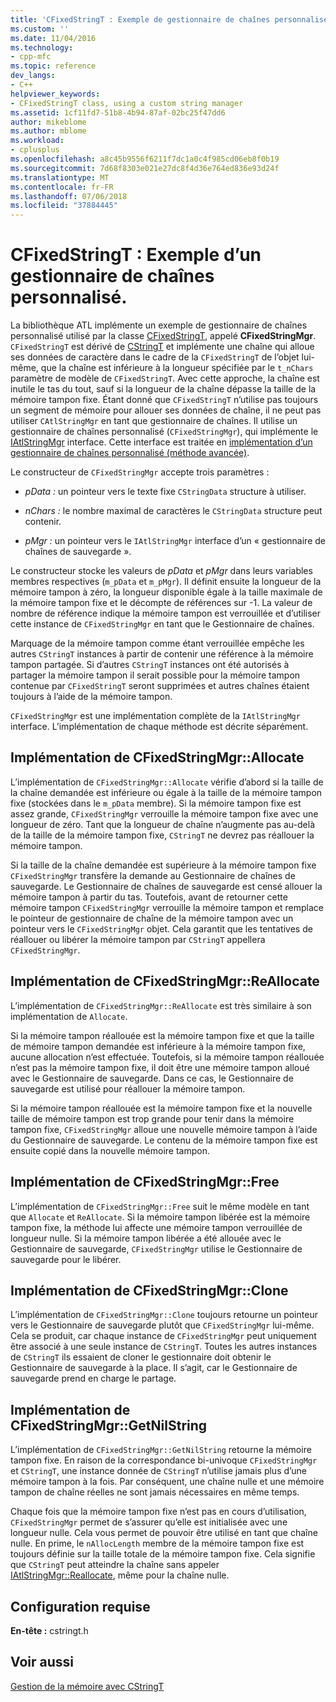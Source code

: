 ```yaml
---
title: 'CFixedStringT : Exemple de gestionnaire de chaînes personnalisé | Microsoft Docs'
ms.custom: ''
ms.date: 11/04/2016
ms.technology:
- cpp-mfc
ms.topic: reference
dev_langs:
- C++
helpviewer_keywords:
- CFixedStringT class, using a custom string manager
ms.assetid: 1cf11fd7-51b8-4b94-87af-02bc25f47dd6
author: mikeblome
ms.author: mblome
ms.workload:
- cplusplus
ms.openlocfilehash: a8c45b9556f6211f7dc1a0c4f985cd06eb8f0b19
ms.sourcegitcommit: 7d68f8303e021e27dc8f4d36e764ed836e93d24f
ms.translationtype: MT
ms.contentlocale: fr-FR
ms.lasthandoff: 07/06/2018
ms.locfileid: "37884445"
---
```

# <a name="cfixedstringt-example-of-a-custom-string-manager"></a>CFixedStringT : Exemple d’un gestionnaire de chaînes personnalisé.
La bibliothèque ATL implémente un exemple de gestionnaire de chaînes personnalisé utilisé par la classe [CFixedStringT](../atl-mfc-shared/reference/cfixedstringt-class.md), appelé **CFixedStringMgr**. `CFixedStringT` est dérivé de [CStringT](../atl-mfc-shared/reference/cstringt-class.md) et implémente une chaîne qui alloue ses données de caractère dans le cadre de la `CFixedStringT` de l’objet lui-même, que la chaîne est inférieure à la longueur spécifiée par le `t_nChars` paramètre de modèle de `CFixedStringT`. Avec cette approche, la chaîne est inutile le tas du tout, sauf si la longueur de la chaîne dépasse la taille de la mémoire tampon fixe. Étant donné que `CFixedStringT` n’utilise pas toujours un segment de mémoire pour allouer ses données de chaîne, il ne peut pas utiliser `CAtlStringMgr` en tant que gestionnaire de chaînes. Il utilise un gestionnaire de chaînes personnalisé (`CFixedStringMgr`), qui implémente le [IAtlStringMgr](../atl-mfc-shared/reference/iatlstringmgr-class.md) interface. Cette interface est traitée en [implémentation d’un gestionnaire de chaînes personnalisé (méthode avancée)](../atl-mfc-shared/implementation-of-a-custom-string-manager-advanced-method.md).  
  
 Le constructeur de `CFixedStringMgr` accepte trois paramètres :  
  
-   *pData :* un pointeur vers le texte fixe `CStringData` structure à utiliser.  
  
-   *nChars :* le nombre maximal de caractères le `CStringData` structure peut contenir.  
  
-   *pMgr :* un pointeur vers le `IAtlStringMgr` interface d’un « gestionnaire de chaînes de sauvegarde ».  
  
 Le constructeur stocke les valeurs de *pData* et *pMgr* dans leurs variables membres respectives (`m_pData` et `m_pMgr`). Il définit ensuite la longueur de la mémoire tampon à zéro, la longueur disponible égale à la taille maximale de la mémoire tampon fixe et le décompte de références sur -1. La valeur de nombre de référence indique la mémoire tampon est verrouillée et d’utiliser cette instance de `CFixedStringMgr` en tant que le Gestionnaire de chaînes.  
  
 Marquage de la mémoire tampon comme étant verrouillée empêche les autres `CStringT` instances à partir de contenir une référence à la mémoire tampon partagée. Si d’autres `CStringT` instances ont été autorisés à partager la mémoire tampon il serait possible pour la mémoire tampon contenue par `CFixedStringT` seront supprimées et autres chaînes étaient toujours à l’aide de la mémoire tampon.  
  
 `CFixedStringMgr` est une implémentation complète de la `IAtlStringMgr` interface. L’implémentation de chaque méthode est décrite séparément.  
  
## <a name="implementation-of-cfixedstringmgrallocate"></a>Implémentation de CFixedStringMgr::Allocate  
 L’implémentation de `CFixedStringMgr::Allocate` vérifie d’abord si la taille de la chaîne demandée est inférieure ou égale à la taille de la mémoire tampon fixe (stockées dans le `m_pData` membre). Si la mémoire tampon fixe est assez grande, `CFixedStringMgr` verrouille la mémoire tampon fixe avec une longueur de zéro. Tant que la longueur de chaîne n’augmente pas au-delà de la taille de la mémoire tampon fixe, `CStringT` ne devrez pas réallouer la mémoire tampon.  
  
 Si la taille de la chaîne demandée est supérieure à la mémoire tampon fixe `CFixedStringMgr` transfère la demande au Gestionnaire de chaînes de sauvegarde. Le Gestionnaire de chaînes de sauvegarde est censé allouer la mémoire tampon à partir du tas. Toutefois, avant de retourner cette mémoire tampon `CFixedStringMgr` verrouille la mémoire tampon et remplace le pointeur de gestionnaire de chaîne de la mémoire tampon avec un pointeur vers le `CFixedStringMgr` objet. Cela garantit que les tentatives de réallouer ou libérer la mémoire tampon par `CStringT` appellera `CFixedStringMgr`.  
  
## <a name="implementation-of-cfixedstringmgrreallocate"></a>Implémentation de CFixedStringMgr::ReAllocate  
 L’implémentation de `CFixedStringMgr::ReAllocate` est très similaire à son implémentation de `Allocate`.  
  
 Si la mémoire tampon réallouée est la mémoire tampon fixe et que la taille de mémoire tampon demandée est inférieure à la mémoire tampon fixe, aucune allocation n’est effectuée. Toutefois, si la mémoire tampon réallouée n’est pas la mémoire tampon fixe, il doit être une mémoire tampon alloué avec le Gestionnaire de sauvegarde. Dans ce cas, le Gestionnaire de sauvegarde est utilisé pour réallouer la mémoire tampon.  
  
 Si la mémoire tampon réallouée est la mémoire tampon fixe et la nouvelle taille de mémoire tampon est trop grande pour tenir dans la mémoire tampon fixe, `CFixedStringMgr` alloue une nouvelle mémoire tampon à l’aide du Gestionnaire de sauvegarde. Le contenu de la mémoire tampon fixe est ensuite copié dans la nouvelle mémoire tampon.  
  
## <a name="implementation-of-cfixedstringmgrfree"></a>Implémentation de CFixedStringMgr::Free  
 L’implémentation de `CFixedStringMgr::Free` suit le même modèle en tant que `Allocate` et `ReAllocate`. Si la mémoire tampon libérée est la mémoire tampon fixe, la méthode lui affecte une mémoire tampon verrouillée de longueur nulle. Si la mémoire tampon libérée a été allouée avec le Gestionnaire de sauvegarde, `CFixedStringMgr` utilise le Gestionnaire de sauvegarde pour le libérer.  
  
## <a name="implementation-of-cfixedstringmgrclone"></a>Implémentation de CFixedStringMgr::Clone  
 L’implémentation de `CFixedStringMgr::Clone` toujours retourne un pointeur vers le Gestionnaire de sauvegarde plutôt que `CFixedStringMgr` lui-même. Cela se produit, car chaque instance de `CFixedStringMgr` peut uniquement être associé à une seule instance de `CStringT`. Toutes les autres instances de `CStringT` ils essaient de cloner le gestionnaire doit obtenir le Gestionnaire de sauvegarde à la place. Il s’agit, car le Gestionnaire de sauvegarde prend en charge le partage.  
  
## <a name="implementation-of-cfixedstringmgrgetnilstring"></a>Implémentation de CFixedStringMgr::GetNilString  
 L’implémentation de `CFixedStringMgr::GetNilString` retourne la mémoire tampon fixe. En raison de la correspondance bi-univoque `CFixedStringMgr` et `CStringT`, une instance donnée de `CStringT` n’utilise jamais plus d’une mémoire tampon à la fois. Par conséquent, une chaîne nulle et une mémoire tampon de chaîne réelles ne sont jamais nécessaires en même temps.  
  
 Chaque fois que la mémoire tampon fixe n’est pas en cours d’utilisation, `CFixedStringMgr` permet de s’assurer qu’elle est initialisée avec une longueur nulle. Cela vous permet de pouvoir être utilisé en tant que chaîne nulle. En prime, le `nAllocLength` membre de la mémoire tampon fixe est toujours définie sur la taille totale de la mémoire tampon fixe. Cela signifie que `CStringT` peut atteindre la chaîne sans appeler [IAtlStringMgr::Reallocate](../atl-mfc-shared/reference/iatlstringmgr-class.md#reallocate), même pour la chaîne nulle.  
  
## <a name="requirements"></a>Configuration requise  
 **En-tête :** cstringt.h  
  
## <a name="see-also"></a>Voir aussi  
 [Gestion de la mémoire avec CStringT](../atl-mfc-shared/memory-management-with-cstringt.md)

